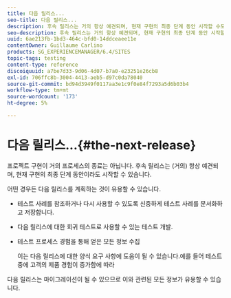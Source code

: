 ```yaml
---
title: 다음 릴리스...
seo-title: 다음 릴리스...
description: 후속 릴리스는 거의 항상 예견되며, 현재 구현의 최종 단계 동안 시작할 수도 있습니다
seo-description: 후속 릴리스는 거의 항상 예견되며, 현재 구현의 최종 단계 동안 시작할 수도 있습니다
uuid: 6ae213fb-1bd3-464c-bfd0-14ddceaee11e
contentOwner: Guillaume Carlino
products: SG_EXPERIENCEMANAGER/6.4/SITES
topic-tags: testing
content-type: reference
discoiquuid: a7be7d33-9d06-4d07-b7a0-e23251e26cb8
exl-id: 706ffc8b-3004-4413-aeb5-d97c0da78040
source-git-commit: bd94d3949f0117aa3e1c9f0e84f7293a5d6b03b4
workflow-type: tm+mt
source-wordcount: '173'
ht-degree: 5%

---
```


# 다음 릴리스...{#the-next-release}

프로젝트 구현이 거의 프로세스의 종료는 아닙니다. 후속 릴리스는 (거의) 항상 예견되며, 현재 구현의 최종 단계 동안이라도 시작할 수 있습니다.

어떤 경우든 다음 릴리스를 계획하는 것이 유용할 수 있습니다.

* 테스트 사례를 참조하거나 다시 사용할 수 있도록 신중하게 테스트 사례를 문서화하고 저장합니다.
* 다음 릴리스에 대한 회귀 테스트로 사용할 수 있는 테스트 개발.
* 테스트 프로세스 경험을 통해 얻은 모든 정보 수집

   이는 다음 릴리스에 대한 양식 요구 사항에 도움이 될 수 있습니다.예를 들어 테스트 중에 고객의 제품 경험이 증가함에 따라

다음 릴리스는 마이그레이션이 될 수 있으므로 이와 관련된 모든 정보가 유용할 수 있습니다.
